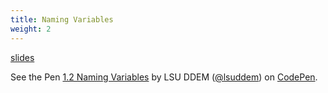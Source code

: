 ```yaml
---
title: Naming Variables
weight: 2
---
```


[slides](../2_Lesson_2/presentation)

<p data-height="600" data-theme-id="33744" data-slug-hash="a097ac9fdd7336bdde595ff8100a1476" data-default-tab="js" data-user="lsuddem" data-embed-version="2" data-pen-title="1.2 Naming Variables" data-editable="true" class="codepen">See the Pen <a href="https://codepen.io/lsuddem/pen/a097ac9fdd7336bdde595ff8100a1476/">1.2 Naming Variables</a> by LSU DDEM (<a href="https://codepen.io/lsuddem">@lsuddem</a>) on <a href="https://codepen.io">CodePen</a>.</p>
<script async src="https://static.codepen.io/assets/embed/ei.js"></script>